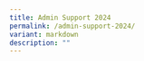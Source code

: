```yaml
---
title: Admin Support 2024
permalink: /admin-support-2024/
variant: markdown
description: ""
---
```

